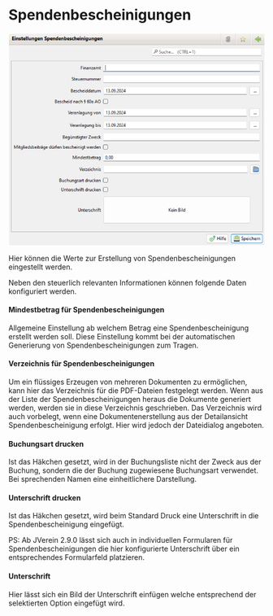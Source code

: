 # Spendenbescheinigungen

![](<../../../../v3.0.x/administration/einstellungen/img/Spendenbescheinigungen (1).png>)

Hier können die Werte zur Erstellung von Spendenbescheinigungen eingestellt werden.

Neben den steuerlich relevanten Informationen können folgende Daten konfiguriert werden.

#### Mindestbetrag für Spendenbescheinigungen

Allgemeine Einstellung ab welchem Betrag eine Spendenbescheinigung erstellt werden soll. Diese Einstellung kommt bei der automatischen Generierung von Spendenbescheinigungen zum Tragen.

#### Verzeichnis für Spendenbescheinigungen

Um ein flüssiges Erzeugen von mehreren Dokumenten zu ermöglichen, kann hier das Verzeichnis für die PDF-Dateien festgelegt werden. Wenn aus der Liste der Spendenbescheinigungen heraus die Dokumente generiert werden, werden sie in diese Verzeichnis geschrieben. Das Verzeichnis wird auch vorbelegt, wenn eine Dokumentenerstellung aus der Detailansicht Spendenbescheinigung erfolgt. Hier wird jedoch der Dateidialog angeboten.

#### Buchungsart drucken

Ist das Häkchen gesetzt, wird in der Buchungsliste nicht der Zweck aus der Buchung, sondern die der Buchung zugewiesene Buchungsart verwendet. Bei sprechenden Namen eine einheitlichere Darstellung.

#### Unterschrift drucken

Ist das Häkchen gesetzt, wird beim Standard Druck eine Unterschrift in die Spendenbescheinigung eingefügt.

PS: Ab JVerein 2.9.0 lässt sich auch in individuellen Formularen für Spendenbescheinigungen die hier konfigurierte Unterschrift über ein entsprechendes Formularfeld platzieren.

#### Unterschrift

Hier lässt sich ein Bild der Unterschrift einfügen welche entsprechend der selektierten Option eingefügt wird.
